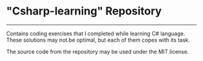 <h1>"Csharp-learning" Repository</h1>
<hr/>
<p> Contains coding exercises that I completed while learning C# language.
These solutions may not be optimal, but each of them copes with its task.</p>

<p>The source code from the repository may be used under the MIT license.</p>
